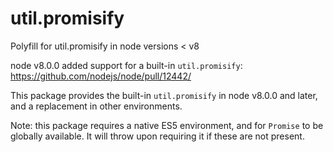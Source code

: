 # util.promisify

Polyfill for util.promisify in node versions &lt; v8

node v8.0.0 added support for a built-in `util.promisify`: https://github.com/nodejs/node/pull/12442/

This package provides the built-in `util.promisify` in node v8.0.0 and later, and a replacement in other environments.

Note: this package requires a native ES5 environment, and for `Promise` to be globally available. It will throw upon
requiring it if these are not present.
